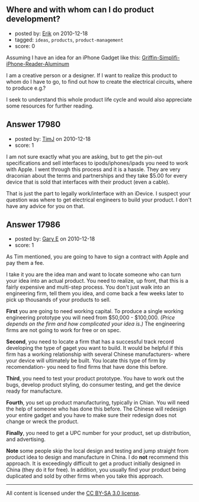 ## Where and with whom can I do product development?

- posted by: [Erik](https://stackexchange.com/users/-1/6061-erik) on 2010-12-18
- tagged: `ideas`, `products`, `product-management`
- score: 0

Assuming I have an idea for an iPhone Gadget like this: [Griffin-Simplifi-iPhone-Reader-Aluminum][1]

I am a creative person or a designer. If I want to realize this product to whom do I have to go, to find out how to create the electrical circuits, where to produce e.g.?

I seek to understand this whole product life cycle and would also appreciate some resources for further reading.


  [1]: http://www.amazon.com/Griffin-Simplifi-iPhone-Reader-Aluminum/dp/B001DQNAK2/ref=sr_1_1?ie=UTF8&s=electronics&qid=1292678477&sr=1-1


## Answer 17980

- posted by: [TimJ](https://stackexchange.com/users/-1/1172-timj) on 2010-12-18
- score: 1

I am not sure exactly what you are asking, but to get the pin-out specifications and sell interfaces to ipods/iphones/ipads you need to work with Apple.  I went through this process and it is a hassle.  They are very draconian about the terms and partnerships and they take $5.00 for every device that is sold that interfaces with their product (even a cable).

That is just the part to legally work/interface with an iDevice.  I suspect your question was where to get electrical engineers to build your product.  I don't have any advice for you on that.




## Answer 17986

- posted by: [Gary E](https://stackexchange.com/users/-1/2587-gary-e) on 2010-12-18
- score: 1

As Tim mentioned, you are going to have to sign a contract with Apple and pay them a fee.

I take it you are the idea man and want to locate someone who can turn your idea into an actual product. You need to realize, up front, that this is a fairly expensive and multi-step process. You don't just walk into an engineering firm, tell them you idea, and come back a few weeks later to pick up thousands of your products to sell.

**First** you are going to need working capital. To produce a single working engineering prototype you will need from $50,000 - $100,000. *(Price depends on the firm and how complicated your idea is.)* The engineering firms are not going to work for free or on spec.

**Second**, you need to locate a firm that has a successful track record developing the type of gaget you want to build. It would be helpful if this firm has a working relationship with several Chinese manufacturers- where your device will ultimately be built. You locate this type of firm by recomendation- you need to find firms that have done this before.

**Third**, you need to test your product prototype. You have to work out the bugs, develop product styling, do consumer testing, and get the device ready for manufacture.

**Fourth**, you set up product manufacturing, typically in Chian. You will need the help of someone who has done this before. The Chinese will redesign your entire gadget and you have to make sure their redesign does not change or wreck the product.

**Finally**, you need to get a UPC number for your product, set up distribution, and advertising.

**Note** some people skip the local design and testing and jump straight from product idea to design and manufacture in China. I do **not** recommend this approach. It is exceedingly difficult to get a product initially designed in China (they do it for free). In addition, you usually find your product being duplicated and sold by other firms when you take this approach.



---

All content is licensed under the [CC BY-SA 3.0 license](https://creativecommons.org/licenses/by-sa/3.0/).
